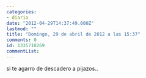 ```yaml
---
categories:
- diario
date: "2012-04-29T14:37:49.000Z"
lastmod: ""
title: "Domingo, 29 de abril de 2012 a las 15:37"
comments: 0
id: 1335710269
commentList:
---
```


si te agarro de descadero a pijazos..